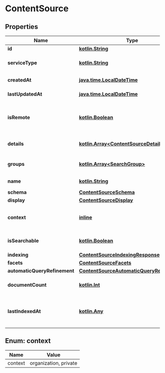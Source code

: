 # ContentSource

## Properties
Name | Type | Description | Notes
------------ | ------------- | ------------- | -------------
**id** | [**kotlin.String**](.md) | The Content Source Identifier. | 
**serviceType** | [**kotlin.String**](.md) | The Content Source&#x27;s Service Type. For example, for Google Drive the Service Type is \&quot;google_drive\&quot;. | 
**createdAt** | [**java.time.LocalDateTime**](java.time.LocalDateTime.md) | The date/time at which this Content Source was originally created. | 
**lastUpdatedAt** | [**java.time.LocalDateTime**](java.time.LocalDateTime.md) | The date/time at which this Content Source was last updated. | 
**isRemote** | [**kotlin.Boolean**](.md) | Whether or not this Content Source is a \&quot;remote\&quot; content source. See https://www.elastic.co/guide/en/workplace-search/current/workplace-search-content-sources.html#remote | 
**details** | [**kotlin.Array&lt;ContentSourceDetail&gt;**](ContentSourceDetail.md) | A list of key/value metadata for the Content Source and the account which authenticated/connected it. | 
**groups** | [**kotlin.Array&lt;SearchGroup&gt;**](SearchGroup.md) | A list of Workplace Search Group names and IDs which have access to this Content Source. | 
**name** | [**kotlin.String**](.md) | The human readable display name of this Content Source. | 
**schema** | [**ContentSourceSchema**](ContentSourceSchema.md) |  |  [optional]
**display** | [**ContentSourceDisplay**](ContentSourceDisplay.md) |  |  [optional]
**context** | [**inline**](#ContextEnum) | Can be either \&quot;organization\&quot; or \&quot;private.\&quot; This specifies whether this Content Source is available to groups of users, or a single user. | 
**isSearchable** | [**kotlin.Boolean**](.md) | Whether or not this Content Source can currently be searched over on the search page. | 
**indexing** | [**ContentSourceIndexingResponse**](ContentSourceIndexingResponse.md) |  |  [optional]
**facets** | [**ContentSourceFacets**](ContentSourceFacets.md) |  |  [optional]
**automaticQueryRefinement** | [**ContentSourceAutomaticQueryRefinements**](ContentSourceAutomaticQueryRefinements.md) |  |  [optional]
**documentCount** | [**kotlin.Int**](.md) | How many documents are currently indexed in this Content Source. Note, this field is not applicable to Remote Content Sources. |  [optional]
**lastIndexedAt** | [**kotlin.Any**](.md) | The date/time when documents were last indexed into this Content Source. This may be \&quot;null\&quot; if documents have not yet been indexed. Note, this field is not applicable to Remote Content Sources. |  [optional]

<a name="ContextEnum"></a>
## Enum: context
Name | Value
---- | -----
context | organization, private
